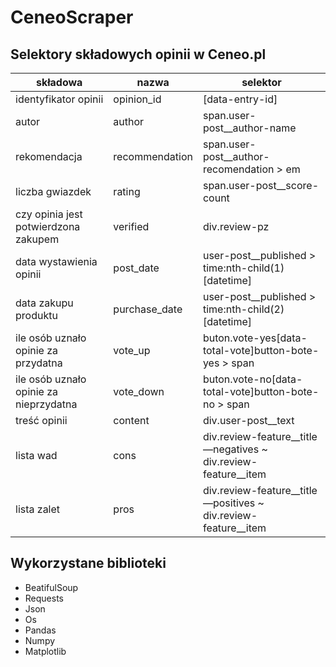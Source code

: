 # CeneoScraper

## Selektory składowych opinii w Ceneo.pl

| składowa | nazwa | selektor |
| --- | --- | --- |
| identyfikator opinii | opinion\_id | [data-entry-id] |
| autor | author | span.user-post\_\_author-name |
| rekomendacja | recommendation | span.user-post\_\_author-recomendation \> em |
| liczba gwiazdek | rating | span.user-post\_\_score-count |
| czy opinia jest potwierdzona zakupem | verified | div.review-pz |
| data wystawienia opinii | post\_date | user-post\_\_published \> time:nth-child(1)[datetime] |
| data zakupu produktu | purchase\_date | user-post\_\_published \> time:nth-child(2)[datetime] |
| ile osób uznało opinie za przydatna | vote\_up | buton.vote-yes[data-total-vote]button-bote-yes \> span |
| ile osób uznało opinie za nieprzydatna | vote\_down | buton.vote-no[data-total-vote]button-bote-no \> span |
| treść opinii | content | div.user-post\_\_text |
| lista wad | cons | div.review-feature\_\_title—negatives ~ div.review-feature\_\_item |
| lista zalet | pros | div.review-feature\_\_title—positives ~ div.review-feature\_\_item |

## Wykorzystane biblioteki
- BeatifulSoup
- Requests
- Json
- Os
- Pandas
- Numpy
- Matplotlib